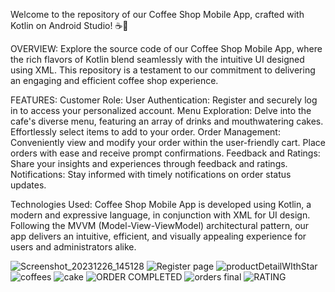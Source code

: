 Welcome to the repository of our Coffee Shop Mobile App, crafted with Kotlin on Android Studio! ☕📱

OVERVIEW:
Explore the source code of our Coffee Shop Mobile App, where the rich flavors of Kotlin blend seamlessly with the intuitive UI designed using XML. This repository is a testament to our commitment to delivering an engaging and efficient coffee shop experience.

FEATURES:
Customer Role:
    User Authentication:
        Register and securely log in to access your personalized account.
    Menu Exploration:
        Delve into the cafe's diverse menu, featuring an array of drinks and mouthwatering cakes.
        Effortlessly select items to add to your order.
    Order Management:
        Conveniently view and modify your order within the user-friendly cart.
        Place orders with ease and receive prompt confirmations.
    Feedback and Ratings:
        Share your insights and experiences through feedback and ratings.
    Notifications:
        Stay informed with timely notifications on order status updates.

Technologies Used: Coffee Shop Mobile App is developed using Kotlin, a modern and expressive language, in conjunction with XML for UI design. Following the MVVM (Model-View-ViewModel) architectural pattern, our app delivers an intuitive, efficient, and visually appealing experience for users and administrators alike.


![Screenshot_20231226_145128](https://github.com/ossbk/CoffeeMobileApp/assets/107875414/986bf435-1a7f-4873-8f37-a3a3d42acbef)
![Register page](https://github.com/ossbk/CoffeeMobileApp/assets/107875414/b4fc8656-a145-4091-bf1b-c384110504ab)
![productDetailWIthStar](https://github.com/ossbk/CoffeeMobileApp/assets/107875414/7898a089-3a81-44b5-983e-75f39b2b8e45)
![coffees ](https://github.com/ossbk/CoffeeMobileApp/assets/107875414/8f76fd76-95c5-4ec6-8663-99ca27bc90f1)
![cake](https://github.com/ossbk/CoffeeMobileApp/assets/107875414/e196090b-c14e-4eb0-87aa-2f02923a55d7)
![ORDER COMPLETED](https://github.com/ossbk/CoffeeMobileApp/assets/107875414/b0e75a81-e83e-4458-b76a-c4daf39a1d3d)
![orders final](https://github.com/ossbk/CoffeeMobileApp/assets/107875414/f48bda86-c465-4efc-ba91-4315822bf981)
![RATING](https://github.com/ossbk/CoffeeMobileApp/assets/107875414/26dedb72-d004-43d6-ad46-5eb0a64b9ad6)
